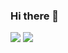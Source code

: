### Hi there 👋

<!--
**myb513/myb513** is a ✨ _special_ ✨ repository because its `README.md` (this file) appears on your GitHub profile.

Here are some ideas to get you started:

- 🔭 I’m currently working on ...
- 🌱 I’m currently learning ...
- 👯 I’m looking to collaborate on ...
- 🤔 I’m looking for help with ...
- 💬 Ask me about ...
- 📫 How to reach me: ...
- 😄 Pronouns: ...
- ⚡ Fun fact: ...
-->

<a href="https://www.instagram.com/2bin._.98/" target="_blank"><img src="https://img.shields.io/badge/naver_blog-black?style=plastic&logo=Naver&logoColor=#03C75A"/></a>
<a href="https://blog.naver.com/myb513" target="_blank"><img src="https://img.shields.io/badge/insta_gram-black?style=plastic&logo=Instagram&logoColor=#E4405F"/></a>
